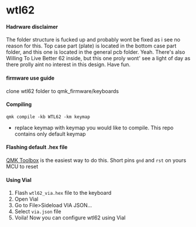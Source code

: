 # wtl62

#### Hadrware disclaimer
The folder structure is fucked up and probably wont be fixed as i see no reason for this.
Top case part (plate) is located in the bottom case part folder, and this one is located in the general pcb folder. Yeah.
There's also Willing To Live Better 62 inside, but this one proly wont' see a light of day as there prolly aint no interest in this design. Have fun.


#### firmware use guide
clone wtl62 folder to qmk_firmware/keyboards
#### Compiling
`qmk compile -kb WTL62 -km keymap`
- replace keymap with keymap you would like to compile. This repo contains only default keymap
#### Flashing default .hex file
[QMK Toolbox](https://github.com/qmk/qmk_toolbox) is the easiest way to do this. Short pins `gnd` and `rst` on yours MCU to reset
#### Using Vial
1. Flash `wtl62_via.hex` file to the keyboard
2. Open Vial
3. Go to File>Sideload VIA JSON...
4. Select `via.json` file
5. Voila! Now you can configure wtl62 using Vial
